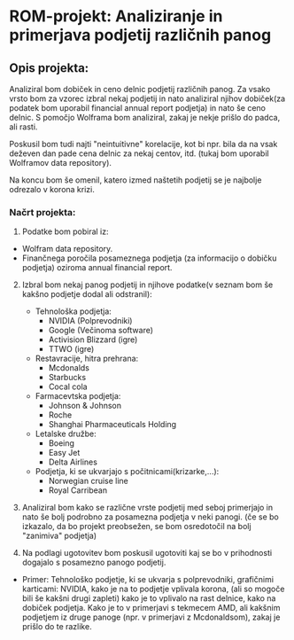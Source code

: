 # ROM-projekt: Analiziranje in primerjava podjetij različnih panog
## Opis projekta:
Analiziral bom dobiček in ceno delnic podjetij različnih panog.
Za vsako vrsto bom za vzorec izbral nekaj podjetij in nato analiziral njihov dobiček(za podatek bom uporabil financial annual report podjetja) in nato še ceno delnic. S pomočjo Wolframa bom analiziral, zakaj je nekje prišlo do padca, ali rasti.

Poskusil bom tudi najti "neintuitivne" korelacije, kot bi npr. bila da na vsak deževen dan pade cena delnic za nekaj centov, itd. (tukaj bom uporabil Wolframov data repository).

Na koncu bom še omenil, katero izmed naštetih podjetij se je najbolje odrezalo v korona krizi.
### Načrt projekta:
1. Podatke bom pobiral iz: 
* Wolfram data repository.
* Finančnega poročila posameznega podjetja (za informacijo o dobičku podjetja) oziroma annual financial report.
2. Izbral bom nekaj panog podjetij in njihove podatke(v seznam bom še kakšno podjetje dodal ali odstranil): 
    * Tehnološka podjetja:
        * NVIDIA (Polprevodniki)
        * Google (Večinoma software)
        * Activision Blizzard (igre)
        * TTWO (igre)
    * Restavracije, hitra prehrana:
        * Mcdonalds
        * Starbucks
        * Cocal cola
    * Farmacevtska podjetja:
        * Johnson & Johnson
        * Roche
        * Shanghai Pharmaceuticals Holding
    * Letalske družbe:
        * Boeing
        * Easy Jet
        * Delta Airlines
    * Podjetja, ki se ukvarjajo s počitnicami(krizarke,...):
        * Norwegian cruise line
        * Royal Carribean
3. Analiziral bom kako se različne vrste podjetij med seboj primerjajo in nato še bolj podrobno za posamezna podjetja v neki panogi.
(če se bo izkazalo, da bo projekt preobsežen, se bom osredotočil na bolj "zanimiva" podjetja)

4. Na podlagi ugotovitev bom poskusil ugotoviti kaj se bo v prihodnosti dogajalo s posamezno panogo podjetij.

+ Primer: Tehnološko podjetje, ki se ukvarja s polprevodniki, grafičnimi karticami: NVIDIA, kako je na to podjetje vplivala korona, (ali so mogoče bili še kakšni drugi zapleti) kako je to vplivalo na rast delnice, kako na dobiček podjetja. Kako je to v primerjavi s tekmecem AMD, ali kakšnim podjetjem iz druge panoge (npr. v primerjavi z Mcdonaldsom), zakaj je prišlo do te razlike.

